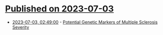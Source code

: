 # [Published on 2023-07-03](index.md)

* [2023-07-03, 02:49:00](https://soylentnews.org/article.pl?sid=23/07/02/1451236&from=rss) - [Potential Genetic Markers of Multiple Sclerosis Severity](https://soylentnews.org/article.pl?sid=23/07/02/1451236&from=rss)
